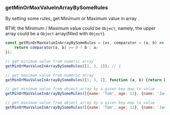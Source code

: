 ### getMinOrMaxValueInArrayBySomeRules

By setting some rules, get Minimum or Maximum value in array .

BTW, the Minimum / Maximum value could be `Object`, namely, the upper array could be a `Object` array(filled with `Object`).

```js
const getMinOrMaxValueInArrayBySomeRules = (xs, comparator = (a, b) => a - b) => xs.reduce(function (a, b) {
    return comparator(a, b) >= 0 ? b : a;
});
```

```js
// get minimum value from numeric array
getMinOrMaxValueInArrayBySomeRules([1, 3, 2]); // 1

// get maximum value from numeric array
getMinOrMaxValueInArrayBySomeRules([1, 3, 2], function (a, b) {return b - a;}); // 3

// get minimum value from object array by a given key map to value
getMinOrMaxValueInArrayBySomeRules([{name: 'Tom', age: 12}, {name: 'Jack', age: 18}, {name: 'Lucy', age: 9}], function(a, b){return a.age - b.age;}) // {name: "Lucy", age: 9}

// get maximum value from object array by a given key map to value
getMinOrMaxValueInArrayBySomeRules([{name: 'Tom', age: 12}, {name: 'Jack', age: 18}, {name: 'Lucy', age: 9}], function(a, b){return a.age - b.age;}) // {name: "Jack", age: 18}
```